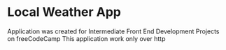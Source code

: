 # Local Weather App

Application was created for Intermediate Front End Development Projects on freeCodeCamp
This application work only over http